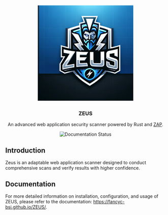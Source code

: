 <div align="center">
  <h1 align="center">
    <img src="https://github.com/fancyc-bsi/ZEUS/blob/main/assets/zeus.webp?raw=true" width="300" />
    <br>
  </h1>
</div>
</h1>

<div align="center">
  <h3>ZEUS</h3>
  <p>An advanced web application security scanner powered by Rust and <a href="https://www.zaproxy.org/">ZAP</a>.</p>
  <img src="https://img.shields.io/website?url=https://fancyc-bsi.github.io/ZEUS/" alt="Documentation Status" />
</div>



## Introduction

Zeus is an adaptable web application scanner designed to conduct comprehensive scans and verify results with higher confidence. 

## Documentation

For more detailed information on installation, configuration, and usage of ZEUS, please refer to the documentation: https://fancyc-bsi.github.io/ZEUS/.
